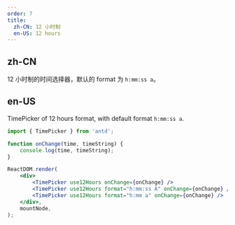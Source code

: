 ```yaml
---
order: 7
title:
  zh-CN: 12 小时制
  en-US: 12 hours
---
```


## zh-CN

12 小时制的时间选择器，默认的 format 为 `h:mm:ss a`。

## en-US

TimePicker of 12 hours format, with default format `h:mm:ss a`.

```jsx
import { TimePicker } from 'antd';

function onChange(time, timeString) {
	console.log(time, timeString);
}

ReactDOM.render(
	<div>
		<TimePicker use12Hours onChange={onChange} />
		<TimePicker use12Hours format="h:mm:ss A" onChange={onChange} />
		<TimePicker use12Hours format="h:mm a" onChange={onChange} />
	</div>,
	mountNode,
);
```
